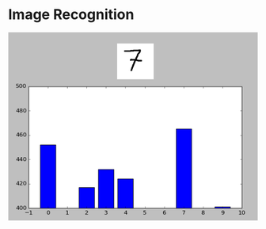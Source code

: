 # Image Recognition

![alt tag](https://github.com/RickorDD/ImageRecognition/blob/master/output.png)